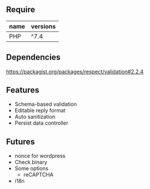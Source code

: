 
## Require

| name | versions |
|:--|:--|
| PHP | ^7.4 || ^8.0 || ^8.1 || ^8.2 |

## Dependencies
https://packagist.org/packages/respect/validation#2.2.4

## Features
- Schema-based validation
- Editable reply format
- Auto sanitization
- Persist data controller

## Futures
- nonce for wordpress
- Check binary
- Some options
  - reCAPTCHA
- i18n
